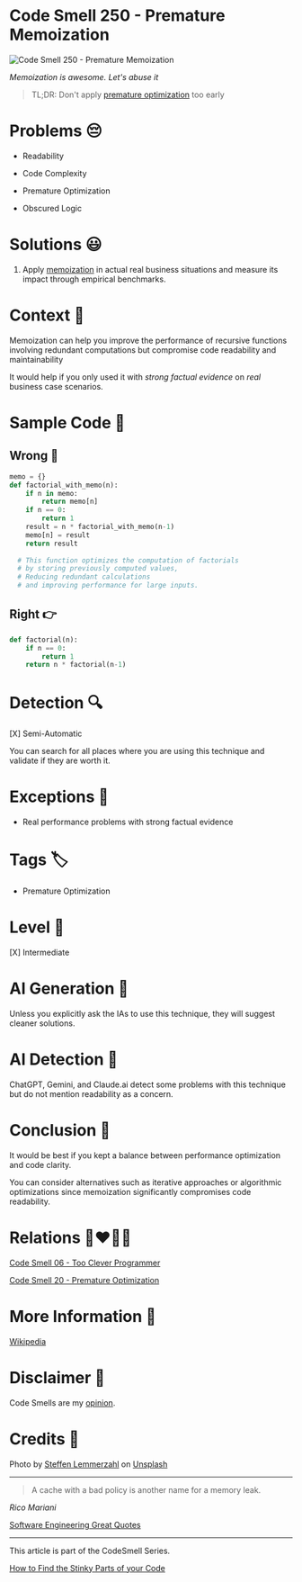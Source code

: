 # Code Smell 250 - Premature Memoization
            
![Code Smell 250 - Premature Memoization](Code%20Smell%20250%20-%20Premature%20Memoization.jpg)

*Memoization is awesome. Let's abuse it*

> TL;DR: Don't apply [premature optimization](https://github.com/mcsee/Software-Design-Articles/tree/main/Articles/Code%20Smells/Code%20Smell%2020%20-%20Premature%20Optimization/readme.md) too early

# Problems 😔 

- Readability

- Code Complexity

- Premature Optimization

- Obscured Logic

# Solutions 😃

1. Apply [memoization](https://en.wikipedia.org/wiki/Memoization) in actual real business situations and measure its impact through empirical benchmarks.		

# Context 💬

Memoization can help you improve the performance of recursive functions involving redundant computations but compromise code readability and maintainability  

It would help if you only used it with *strong factual evidence* on *real* business case scenarios.

# Sample Code 📖

## Wrong 🚫

<!-- [Gist Url](https://gist.github.com/mcsee/7cdd5907fa5404a79581a3fac7a2af65) -->

```python
memo = {}
def factorial_with_memo(n):
    if n in memo:
        return memo[n]
    if n == 0:
        return 1
    result = n * factorial_with_memo(n-1)
    memo[n] = result
    return result
  
  # This function optimizes the computation of factorials
  # by storing previously computed values,
  # Reducing redundant calculations 
  # and improving performance for large inputs.
```

## Right 👉

<!-- [Gist Url](https://gist.github.com/mcsee/3aa806cc9c3d9eb8493706ec031f7343) -->

```python
def factorial(n):
    if n == 0:
        return 1
    return n * factorial(n-1)
```

# Detection 🔍

[X] Semi-Automatic 

You can search for all places where you are using this technique and validate if they are worth it.

# Exceptions 🛑

- Real performance problems with strong factual evidence

# Tags 🏷️

- Premature Optimization

# Level 🔋
 
[X] Intermediate 

# AI Generation 🤖

Unless you explicitly ask the IAs to use this technique, they will suggest cleaner solutions.

# AI Detection 🥃

ChatGPT, Gemini, and Claude.ai detect some problems with this technique but do not mention readability as a concern.

# Conclusion 🏁

It would be best if you kept a balance between performance optimization and code clarity.

You can consider alternatives such as iterative approaches or algorithmic optimizations since memoization significantly compromises code readability.

# Relations 👩‍❤️‍💋‍👨

[Code Smell 06 - Too Clever Programmer](https://github.com/mcsee/Software-Design-Articles/tree/main/Articles/Code%20Smells/Code%20Smell%2006%20-%20Too%20Clever%20Programmer/readme.md)

[Code Smell 20 - Premature Optimization](https://github.com/mcsee/Software-Design-Articles/tree/main/Articles/Code%20Smells/Code%20Smell%2020%20-%20Premature%20Optimization/readme.md)

# More Information 📕

[Wikipedia](https://en.wikipedia.org/wiki/Memoization)

# Disclaimer 📘

Code Smells are my [opinion](https://github.com/mcsee/Software-Design-Articles/tree/main/Articles/Blogging/I%20Wrote%20More%20than%2090%20Articles%20on%202021%20Here%20is%20What%20I%20Learned/readme.md).

# Credits 🙏

Photo by [Steffen Lemmerzahl](https://unsplash.com/@steffen_l) on [Unsplash](https://unsplash.com/photos/snow-covered-field-during-daytime-kp1n4gWKTOg)  
  
* * *

> A cache with a bad policy is another name for a memory leak.

_Rico Mariani_ 
 
[Software Engineering Great Quotes](https://github.com/mcsee/Software-Design-Articles/tree/main/Articles/Quotes/Software%20Engineering%20Great%20Quotes/readme.md)

* * *

This article is part of the CodeSmell Series.

[How to Find the Stinky Parts of your Code](https://github.com/mcsee/Software-Design-Articles/tree/main/Articles/Code%20Smells/How%20to%20Find%20the%20Stinky%20parts%20of%20your%20Code/readme.md)